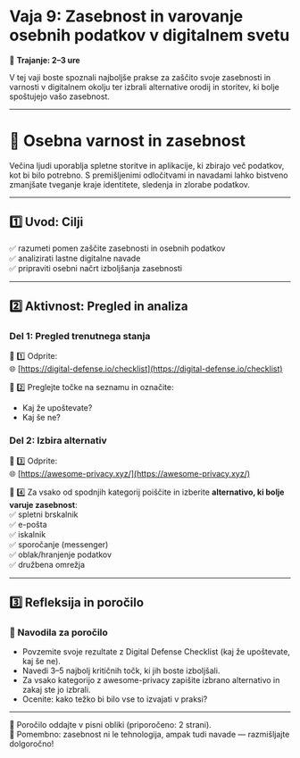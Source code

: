 # Vaja 9: Zasebnost in varovanje osebnih podatkov v digitalnem svetu

📅 **Trajanje: 2–3 ure**

V tej vaji boste spoznali najboljše prakse za zaščito svoje zasebnosti in varnosti v digitalnem okolju ter izbrali alternative orodij in storitev, ki bolje spoštujejo vašo zasebnost.

---

# 🧪 Osebna varnost in zasebnost

Večina ljudi uporablja spletne storitve in aplikacije, ki zbirajo več podatkov, kot bi bilo potrebno. S premišljenimi odločitvami in navadami lahko bistveno zmanjšate tveganje kraje identitete, sledenja in zlorabe podatkov.

---

## 1️⃣ Uvod: Cilji

✅ razumeti pomen zaščite zasebnosti in osebnih podatkov  
✅ analizirati lastne digitalne navade  
✅ pripraviti osebni načrt izboljšanja zasebnosti  

---

## 2️⃣ Aktivnost: Pregled in analiza

### Del 1: Pregled trenutnega stanja

🔷 1️⃣ Odprite:  
🌐 [https://digital-defense.io/checklist](https://digital-defense.io/checklist)  

🔷 2️⃣ Preglejte točke na seznamu in označite:  
- Kaj že upoštevate?  
- Kaj še ne?  

### Del 2: Izbira alternativ

🔷 3️⃣ Odprite:  
🌐 [https://awesome-privacy.xyz/](https://awesome-privacy.xyz/)  

🔷 4️⃣ Za vsako od spodnjih kategorij poiščite in izberite **alternativo, ki bolje varuje zasebnost**:  
✅ spletni brskalnik  
✅ e-pošta  
✅ iskalnik  
✅ sporočanje (messenger)  
✅ oblak/hranjenje podatkov  
✅ družbena omrežja

---

## 3️⃣ Refleksija in poročilo

### 📝 Navodila za poročilo

- Povzemite svoje rezultate z Digital Defense Checklist (kaj že upoštevate, kaj še ne).  
- Navedi 3–5 najbolj kritičnih točk, ki jih boste izboljšali.  
- Za vsako kategorijo z awesome-privacy zapišite izbrano alternativo in zakaj ste jo izbrali.  
- Ocenite: kako težko bi bilo vse to izvajati v praksi?

---

📑 Poročilo oddajte v pisni obliki (priporočeno: 2 strani).  
📣 Pomembno: zasebnost ni le tehnologija, ampak tudi navade — razmišljajte dolgoročno!